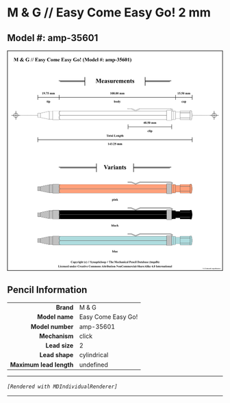 # M &amp; G // Easy Come Easy Go! 2 mm

## Model #: amp-35601

<img src="./easy-come-easy-go-amp-35601-2.0-grouped.png">

## Pencil Information

|     |     |
| ---: | :--- |
| **Brand** | M &amp; G |
| **Model name** | Easy Come Easy Go! |
| **Model number** | amp-35601 |
| **Mechanism** | click |
| **Lead size** | 2 |
| **Lead shape** | cylindrical |
| **Maximum lead length** | undefined |


---

_`[Rendered with MDIndividualRenderer]`_

---

